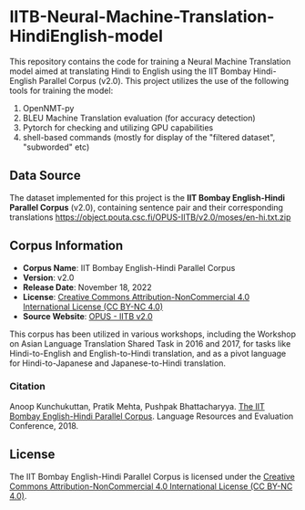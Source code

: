 # IITB-Neural-Machine-Translation-HindiEnglish-model
This repository contains the code for training a Neural Machine Translation model aimed at translating Hindi to English using the IIT Bombay Hindi-English Parallel Corpus (v2.0).
This project utilizes the use of the following tools for training the model:
1. OpenNMT-py
2. BLEU Machine Translation evaluation (for accuracy detection)
3. Pytorch for checking and utilizing GPU capabilities
4. shell-based commands (mostly for display of the "filtered dataset", "subworded" etc)

## Data Source 
The dataset implemented for this project is the **IIT Bombay English-Hindi Parallel Corpus** (v2.0), containing sentence pair and their corresponding translations 
https://object.pouta.csc.fi/OPUS-IITB/v2.0/moses/en-hi.txt.zip

## Corpus Information 

- **Corpus Name**: IIT Bombay English-Hindi Parallel Corpus
- **Version**: v2.0
- **Release Date**: November 18, 2022
- **License**: [Creative Commons Attribution-NonCommercial 4.0 International License (CC BY-NC 4.0)](https://creativecommons.org/licenses/by-nc/4.0/)
- **Source Website**: [OPUS - IITB v2.0](http://opus.nlpl.eu/IITB-v2.0.php)

This corpus has been utilized in various workshops, including the Workshop on Asian Language Translation Shared Task in 2016 and 2017, for tasks like Hindi-to-English and English-to-Hindi translation, and as a pivot language for Hindi-to-Japanese and Japanese-to-Hindi translation.

### Citation

Anoop Kunchukuttan,
Pratik Mehta,
Pushpak Bhattacharyya.
[The IIT Bombay English-Hindi Parallel Corpus](https://www.cfilt.iitb.ac.in/~moses/iitb_en_hi_parallel/lrec2018_iitbparallel.pdf). Language Resources and Evaluation Conference, 2018.

## License

The IIT Bombay English-Hindi Parallel Corpus is licensed under the [Creative Commons Attribution-NonCommercial 4.0 International License (CC BY-NC 4.0)](https://creativecommons.org/licenses/by-nc/4.0/). 

